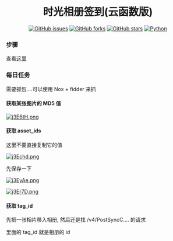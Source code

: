 <div align="center">
<h1>时光相册签到(云函数版)</h1>

[![GitHub issues](https://img.shields.io/github/issues/ICE99125/TimeAlbum?color=red&style=for-the-badge)](https://github.com/ICE99125/TimeAlbum/issues) [![GitHub forks](https://img.shields.io/github/forks/ICE99125/TimeAlbum?style=for-the-badge)](https://github.com/ICE99125/TimeAlbum/network) [![GitHub stars](https://img.shields.io/github/stars/ICE99125/TimeAlbum?style=for-the-badge)](https://github.com/ICE99125/TimeAlbum/stargazers) [![Python](https://img.shields.io/badge/python-3.6%2B-orange?style=for-the-badge)](https://www.python.org/)

</div>

### 步骤

查看[这里](https://github.com/ICE99125/BiliBili_Checkin.git)

### 每日任务

需要抓包....可以使用 Nox + fidder 来抓

#### 获取某张图片的 MD5 值

[![j3E6tH.png](https://s1.ax1x.com/2022/07/02/j3E6tH.png)](https://imgtu.com/i/j3E6tH)


#### 获取 asset_ids


这里不要直接复制它的值


[![j3Echd.png](https://s1.ax1x.com/2022/07/02/j3Echd.png)](https://imgtu.com/i/j3Echd)


先保存一下


[![j3EyAe.png](https://s1.ax1x.com/2022/07/02/j3EyAe.png)](https://imgtu.com/i/j3EyAe)


[![j3Er7D.png](https://s1.ax1x.com/2022/07/02/j3Er7D.png)](https://imgtu.com/i/j3Er7D)


#### 获取 tag_id

先把一张相片移入相册, 然后还是找 /v4/PostSyncC.... 的请求

里面的 tag_id 就是相册的 id

